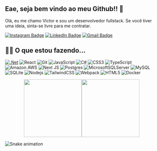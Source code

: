 
## Eae, seja bem vindo ao meu Github!! 👋

Olá, eu me chamo Victor e sou um desenvolvedor fullstack. Se você tiver uma ideia, sinta-se livre para me contratar.

[![Instagram Badge](https://img.shields.io/badge/-vitorabiscos-8a3ab9?style=flat&logo=instagram&logoColor=white&link=https://instagram.com/vitorabiscos/)](https://instagram.com/vitorabiscos)
[![LinkedIn Badge](https://img.shields.io/badge/-Victor%20Costa-0077b5?style=flat&logo=linkedin&logoColor=white&link=https://www.linkedin.com/in/victor-lima-costa/)](https://www.linkedin.com/in/victor-lima-costa/)
[![Gmail Badge](https://img.shields.io/badge/-sandmanfunky@gmail.com-BB001B?style=flat&logo=Gmail&logoColor=white&link=mailto:sandmanfunky@gmail.com)](mailto:sandmanfunky@gmail.com)

## 👨‍💻 O que estou fazendo...

[![.Net](https://img.shields.io/badge/.NET-5C2D91?style=flat&logo=.net&logoColor=white)](https://img.shields.io/badge/.NET-512BD4?style=for-the-badge&logo=dotnet&logoColor=white) 
![React](https://img.shields.io/badge/-React-323330?style=flat&logo=react&logoColor=white) 
![Git](https://img.shields.io/badge/-Git-f34f29?style=flat&logo=git&logoColor=white) 
![JavaScript](https://img.shields.io/badge/-JavaScript-323330?style=flat&logo=javascript&logoColor=white) 
![C#](https://img.shields.io/badge/c%23-%23239120.svg?style=flat&logo=c-sharp&logoColor=white) 
![CSS3](https://img.shields.io/badge/-CSS3-264de4?style=flat&logo=css3&logoColor=white) 
![TypeScript](https://img.shields.io/badge/-TypeScript-007ACC?style=flat&logo=typescript&logoColor=white) 
![Amazon AWS](https://img.shields.io/badge/Amazon%20AWS-FF9900?style=flat&logo=amazon-aws&logoColor=white) 
![Next JS](https://img.shields.io/badge/Next-black?style=flat&logo=next.js&logoColor=white) 
![Postgres](https://img.shields.io/badge/postgres-%23316192.svg?style=flat&logo=postgresql&logoColor=white) 
![MicrosoftSQLServer](https://img.shields.io/badge/Microsoft%20SQL%20Sever-CC2927?style=flat&logo=microsoft%20sql%20server&logoColor=white) 
![MySQL](https://img.shields.io/badge/mysql-%2300f.svg?style=flat&logo=mysql&logoColor=white) 
![SQLite](https://img.shields.io/badge/sqlite-%2307405e.svg?style=flat&logo=sqlite&logoColor=white) 
![Nodejs](https://img.shields.io/badge/-Nodejs-68a063?style=flat&logo=Node.js&logoColor=white) 
![TailwindCSS](https://img.shields.io/badge/tailwindcss-%2338B2AC.svg?style=flat&logo=tailwind-css&logoColor=white) 
![Webpack](https://img.shields.io/badge/webpack-%238DD6F9.svg?style=flat&logo=webpack&logoColor=black) 
![HTML5](https://img.shields.io/badge/-HTML5-f06529?style=flat&logo=html5&logoColor=white) 
![Docker](https://img.shields.io/badge/-Docker-384d54?style=flat&logo=docker&logoColor=white)

<p align="center" style="width: 100%; display: flex; justify-content: center; align-items: center;">
  <picture>
    <source 
      srcset="https://github-readme-stats.vercel.app/api?username=VictorLCosta&show_icons=true&theme=gotham&hide_border=true&include_all_commits=true&custom_title=Status%20do%20GitHub%20de%20VictorLCosta"
      media="(prefers-color-scheme: dark)"
    />
    <img height="190em" src="https://github-readme-stats.vercel.app/api?username=VictorLCosta&show_icons=true&theme=gotham&hide_border=true&include_all_commits=true" />
  </picture>
  
  <picture>
    <source 
      srcset="https://github-readme-stats.vercel.app/api/top-langs/?username=VictorLCosta&show_icons=true&theme=gotham&include_all_commits=true&layout=compact&hide_border=true&langs_count=10&custom_title=Linguagens%20Mais%20Usadas"
      media="(prefers-color-scheme: dark)"
    />
    <img height="190em" src="https://github-readme-stats.vercel.app/api/top-langs/?username=VictorLCosta&show_icons=true&theme=gotham&include_all_commits=true&layout=compact&hide_border=true&langs_count=10&custom_title=Linguanges%20Mais%20Usadas" />
  </picture>
</p>

![Snake animation](https://github.com/VictorLCosta/VictorLCosta)
